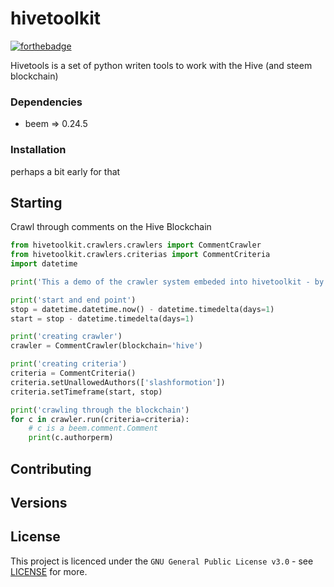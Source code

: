 # hivetoolkit
[![forthebadge](https://forthebadge.com/images/badges/you-didnt-ask-for-this.svg)](https://forthebadge.com)

Hivetools is a set of python writen tools to work with the Hive (and steem blockchain)


### Dependencies

- beem => 0.24.5

### Installation

perhaps a bit early for that

## Starting

Crawl through comments on the Hive Blockchain
```Python
from hivetoolkit.crawlers.crawlers import CommentCrawler
from hivetoolkit.crawlers.criterias import CommentCriteria
import datetime

print('This a demo of the crawler system embeded into hivetoolkit - by @slashformotion')

print('start and end point')
stop = datetime.datetime.now() - datetime.timedelta(days=1)
start = stop - datetime.timedelta(days=1)

print('creating crawler')
crawler = CommentCrawler(blockchain='hive')

print('creating criteria')
criteria = CommentCriteria()
criteria.setUnallowedAuthors(['slashformotion'])
criteria.setTimeframe(start, stop)

print('crawling through the blockchain')
for c in crawler.run(criteria=criteria):
    # c is a beem.comment.Comment
    print(c.authorperm)
```
## Contributing


## Versions



## License

This project is licenced under the  ``GNU General Public License v3.0`` - see [LICENSE](LICENSE) for more.

